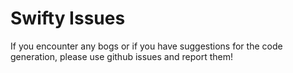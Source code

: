 # Swifty Issues

If you encounter any bogs or if you have suggestions for the code generation, please use github issues and report them!
